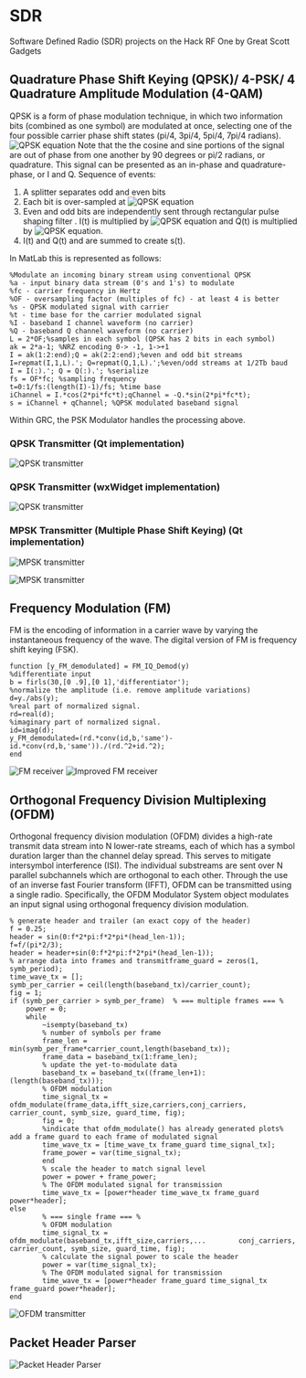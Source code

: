 # SDR
Software Defined Radio (SDR) projects on the Hack RF One by Great Scott Gadgets

## Quadrature Phase Shift Keying (QPSK)/ 4-PSK/ 4 Quadrature Amplitude Modulation (4-QAM)
QPSK is a form of phase modulation technique, in which two information bits (combined as one symbol) are modulated at once, selecting one of the four possible carrier phase shift states (pi/4, 3pi/4, 5pi/4, 7pi/4 radians).
![QPSK equation](img/img4-qpsk-equation1.png)
Note that the the cosine and sine portions of the signal are out of phase from one another by 90 degrees or pi/2 radians, or quadrature. This signal can be presented as an in-phase and quadrature-phase, or I and Q. 
Sequence of events:

1. A splitter separates odd and even bits
2. Each bit is over-sampled at ![QPSK equation](img/img5-qpsk-equation2.png)
3. Even and odd bits are independently sent through rectangular pulse shaping filter . I(t) is multiplied by ![QPSK equation](img/img6-qpsk-equation3.png) and Q(t) is multiplied by ![QPSK equation](img/img7-qpsk-equation4.png).
4. I(t) and Q(t) and  are summed to create s(t).

In MatLab this is represented as follows:
```function [s,t,I,Q] = qpsk_mod(a,fc,OF)
%Modulate an incoming binary stream using conventional QPSK
%a - input binary data stream (0's and 1's) to modulate
%fc - carrier frequency in Hertz
%OF - oversampling factor (multiples of fc) - at least 4 is better
%s - QPSK modulated signal with carrier
%t - time base for the carrier modulated signal
%I - baseband I channel waveform (no carrier)
%Q - baseband Q channel waveform (no carrier)
L = 2*OF;%samples in each symbol (QPSK has 2 bits in each symbol)
ak = 2*a-1; %NRZ encoding 0-> -1, 1->+1
I = ak(1:2:end);Q = ak(2:2:end);%even and odd bit streams
I=repmat(I,1,L).'; Q=repmat(Q,1,L).';%even/odd streams at 1/2Tb baud
I = I(:).'; Q = Q(:).'; %serialize
fs = OF*fc; %sampling frequency
t=0:1/fs:(length(I)-1)/fs; %time base
iChannel = I.*cos(2*pi*fc*t);qChannel = -Q.*sin(2*pi*fc*t);
s = iChannel + qChannel; %QPSK modulated baseband signal
```
Within GRC, the PSK Modulator handles the processing above. 

### QPSK Transmitter (Qt implementation)
![QPSK transmitter](img/img1-qpsk_tx_uhd.png)

### QPSK Transmitter (wxWidget implementation)
![QPSK transmitter](img/img3-qpsk_wx.png)

### MPSK Transmitter (Multiple Phase Shift Keying) (Qt implementation)
![MPSK transmitter](img/img8-mpsk-flowgraph.png)

![MPSK transmitter](img/img9-mpsk-gui.png)

## Frequency Modulation (FM)
FM is the encoding of information in a carrier wave by varying the instantaneous frequency of the wave. The digital version of FM is frequency shift keying (FSK).

```
function [y_FM_demodulated] = FM_IQ_Demod(y) 
%differentiate input 
b = firls(30,[0 .9],[0 1],'differentiator'); 
%normalize the amplitude (i.e. remove amplitude variations)
d=y./abs(y); 
%real part of normalized signal.
rd=real(d);  
%imaginary part of normalized signal. 
id=imag(d);  
y_FM_demodulated=(rd.*conv(id,b,'same')-id.*conv(rd,b,'same'))./(rd.^2+id.^2); 
end
```
![FM receiver](img/img2-fm_rx.png)
![Improved FM receiver](img/img10-fmnb_rx_osmocomrtlsdr.png)

## Orthogonal Frequency Division Multiplexing (OFDM)
Orthogonal frequency division modulation (OFDM) divides a high-rate transmit data stream into N lower-rate streams, each of which has a symbol duration larger than the channel delay spread. This serves to mitigate intersymbol interference (ISI). The individual substreams are sent over N parallel subchannels which are orthogonal to each other. Through the use of an inverse fast Fourier transform (IFFT), OFDM can be transmitted using a single radio. Specifically, the OFDM Modulator System object modulates an input signal using orthogonal frequency division modulation. 
```
% generate header and trailer (an exact copy of the header)
f = 0.25; 
header = sin(0:f*2*pi:f*2*pi*(head_len-1)); 
f=f/(pi*2/3); 
header = header+sin(0:f*2*pi:f*2*pi*(head_len-1)); 
% arrange data into frames and transmitframe_guard = zeros(1, symb_period); 
time_wave_tx = []; 
symb_per_carrier = ceil(length(baseband_tx)/carrier_count); 
fig = 1; 
if (symb_per_carrier > symb_per_frame)  % === multiple frames === %    
	power = 0; 
	while 
		~isempty(baseband_tx) 
		% number of symbols per frame        
		frame_len = min(symb_per_frame*carrier_count,length(baseband_tx));         
		frame_data = baseband_tx(1:frame_len); 
		% update the yet-to-modulate data        
		baseband_tx = baseband_tx((frame_len+1):(length(baseband_tx))); 
		% OFDM modulation        
		time_signal_tx = ofdm_modulate(frame_data,ifft_size,carriers,conj_carriers, carrier_count, symb_size, guard_time, fig);         
		fig = 0; 
		%indicate that ofdm_modulate() has already generated plots% add a frame guard to each frame of modulated signal        
		time_wave_tx = [time_wave_tx frame_guard time_signal_tx];         
		frame_power = var(time_signal_tx); 
		end
		% scale the header to match signal level    
		power = power + frame_power; 
		% The OFDM modulated signal for transmission    
		time_wave_tx = [power*header time_wave_tx frame_guard power*header]; 
else
		% === single frame === %
		% OFDM modulation    
		time_signal_tx = ofdm_modulate(baseband_tx,ifft_size,carriers,...        conj_carriers, carrier_count, symb_size, guard_time, fig); 
		% calculate the signal power to scale the header    
		power = var(time_signal_tx); 
		% The OFDM modulated signal for transmission    
		time_wave_tx = [power*header frame_guard time_signal_tx frame_guard power*header]; 
end
```
![OFDM transmitter](img/img11-ofdm.png)

## Packet Header Parser
![Packet Header Parser](img/img12-parsepacket.png)


